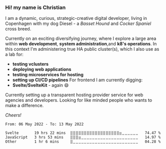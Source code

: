 ### Hi! my name is Christian
I am a dynamic, curious, strategic-creative digital developer, living in Copenhagen with my dog Diesel - a _Basset Hound_ and _Cocker Spaniel_ cross breed. 

Currently on an exciting diversifying journey, where I explore a large area within **web development**, **system administration**,and **k8's operations**. In this context I'm administering true HA public cluster(s), which I also use as a lab for:
- **testing vclusters**
- **deploying web applications**
- **testing microservices for hosting**
- **setting up CI/CD pipelines**
For frontend I am currently digging:
- **Svelte/SvelteKit**  - again 😄

Currently setting up a transparent hosting provider service for web agencies and developers.
Looking for like minded people who wants to make a difference.

*Cheers!*

<!--START_SECTION:waka-->

```text
From: 06 May 2022 - To: 13 May 2022

Svelte       19 hrs 22 mins  ⣿⣿⣿⣿⣿⣿⣿⣿⣿⣿⣿⣿⣿⣿⣿⣿⣿⣿⣶⣀⣀⣀⣀⣀⣀   74.47 %
JavaScript   3 hrs 53 mins   ⣿⣿⣿⣶⣀⣀⣀⣀⣀⣀⣀⣀⣀⣀⣀⣀⣀⣀⣀⣀⣀⣀⣀⣀⣀   14.97 %
Other        1 hr 6 mins     ⣿⣀⣀⣀⣀⣀⣀⣀⣀⣀⣀⣀⣀⣀⣀⣀⣀⣀⣀⣀⣀⣀⣀⣀⣀   04.28 %
```

<!--END_SECTION:waka-->

<!--
**Christian-Rau/Christian-Rau** is a ✨ _special_ ✨ repository because its `README.md` (this file) appears on your GitHub profile.

Here are some ideas to get you started:

- 🔭 I’m currently working on ...
- 🌱 I’m currently learning ...
- 👯 I’m looking to collaborate on ...
- 🤔 I’m looking for help with ...
- 💬 Ask me about ...
- 📫 How to reach me: ...
- 😄 Pronouns: ...
- ⚡ Fun fact: ...
-->
